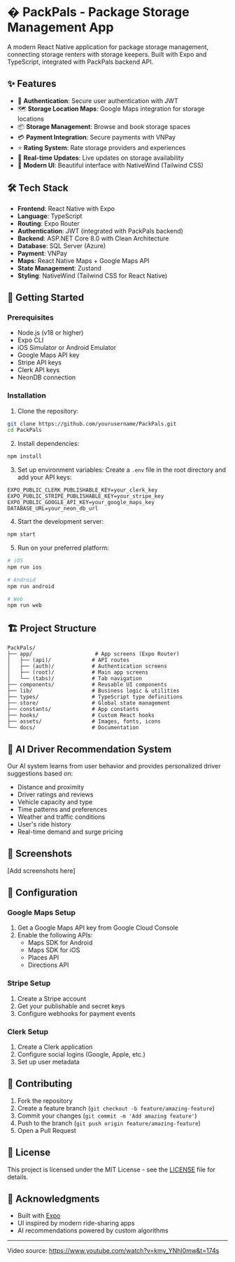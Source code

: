 # � PackPals - Package Storage Management App

A modern React Native application for package storage management, connecting storage renters with storage keepers. Built with Expo and TypeScript, integrated with PackPals backend API.

## ✨ Features

- 🔐 **Authentication**: Secure user authentication with JWT
- 🗺️ **Storage Location Maps**: Google Maps integration for storage locations
- 📦 **Storage Management**: Browse and book storage spaces
- 💳 **Payment Integration**: Secure payments with VNPay
- ⭐ **Rating System**: Rate storage providers and experiences
- 📱 **Real-time Updates**: Live updates on storage availability
- 🎨 **Modern UI**: Beautiful interface with NativeWind (Tailwind CSS)

## 🛠️ Tech Stack

- **Frontend**: React Native with Expo
- **Language**: TypeScript
- **Routing**: Expo Router
- **Authentication**: JWT (integrated with PackPals backend)
- **Backend**: ASP.NET Core 8.0 with Clean Architecture
- **Database**: SQL Server (Azure)
- **Payment**: VNPay
- **Maps**: React Native Maps + Google Maps API
- **State Management**: Zustand
- **Styling**: NativeWind (Tailwind CSS for React Native)

## 🚀 Getting Started

### Prerequisites

- Node.js (v18 or higher)
- Expo CLI
- iOS Simulator or Android Emulator
- Google Maps API key
- Stripe API keys
- Clerk API keys
- NeonDB connection

### Installation

1. Clone the repository:

```bash
git clone https://github.com/yourusername/PackPals.git
cd PackPals
```

2. Install dependencies:

```bash
npm install
```

3. Set up environment variables:
Create a `.env` file in the root directory and add your API keys:

```env
EXPO_PUBLIC_CLERK_PUBLISHABLE_KEY=your_clerk_key
EXPO_PUBLIC_STRIPE_PUBLISHABLE_KEY=your_stripe_key
EXPO_PUBLIC_GOOGLE_API_KEY=your_google_maps_key
DATABASE_URL=your_neon_db_url
```

4. Start the development server:

```bash
npm start
```

5. Run on your preferred platform:

```bash
# iOS
npm run ios

# Android
npm run android

# Web
npm run web
```

## 🏗️ Project Structure

```
PackPals/
├── app/                    # App screens (Expo Router)
│   ├── (api)/             # API routes
│   ├── (auth)/            # Authentication screens
│   ├── (root)/            # Main app screens
│   └── (tabs)/            # Tab navigation
├── components/            # Reusable UI components
├── lib/                   # Business logic & utilities
├── types/                 # TypeScript type definitions
├── store/                 # Global state management
├── constants/             # App constants
├── hooks/                 # Custom React hooks
├── assets/                # Images, fonts, icons
└── docs/                  # Documentation
```

## 🤖 AI Driver Recommendation System

Our AI system learns from user behavior and provides personalized driver suggestions based on:

- Distance and proximity
- Driver ratings and reviews
- Vehicle capacity and type
- Time patterns and preferences
- Weather and traffic conditions
- User's ride history
- Real-time demand and surge pricing

## 📱 Screenshots

[Add screenshots here]

## 🔧 Configuration

### Google Maps Setup

1. Get a Google Maps API key from Google Cloud Console
2. Enable the following APIs:
   - Maps SDK for Android
   - Maps SDK for iOS
   - Places API
   - Directions API

### Stripe Setup

1. Create a Stripe account
2. Get your publishable and secret keys
3. Configure webhooks for payment events

### Clerk Setup

1. Create a Clerk application
2. Configure social logins (Google, Apple, etc.)
3. Set up user metadata

## 🤝 Contributing

1. Fork the repository
2. Create a feature branch (`git checkout -b feature/amazing-feature`)
3. Commit your changes (`git commit -m 'Add amazing feature'`)
4. Push to the branch (`git push origin feature/amazing-feature`)
5. Open a Pull Request

## 📄 License

This project is licensed under the MIT License - see the [LICENSE](LICENSE) file for details.

## 🙏 Acknowledgments

- Built with [Expo](https://expo.dev/)
- UI inspired by modern ride-sharing apps
- AI recommendations powered by custom algorithms

---

Video source: <https://www.youtube.com/watch?v=kmy_YNhl0mw&t=174s>
